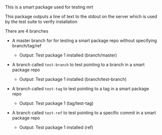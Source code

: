 This is a smart package used for testing mrt

This package outputs a line of text to the stdout on the server which is used by the test suite to verify installation

There are 4 branches

  * A master branch for for testing a smart package repo without specifying branch/tag/ref
  
    * Output: Test package 1 installed (branch/master)

  * A branch called `test-branch` to test pointing to a branch in a smart package repo

    * Output: Test package 1 installed (branch/test-branch)

  * A branch called `test-tag` to test pointing to a tag in a smart package repo

    * Output: Test package 1 (tag/test-tag)

  * A branch called `test-ref` to test pointing to a specific commit in a smart package repo

    * Output: Test package 1 installed (ref)
